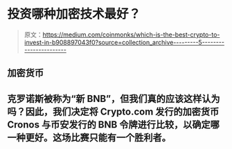 # 投资哪种加密技术最好？

> 原文：<https://medium.com/coinmonks/which-is-the-best-crypto-to-invest-in-b908897043f0?source=collection_archive---------5----------------------->

## 加密货币

## 克罗诺斯被称为“新 BNB”，但我们真的应该这样认为吗？因此，我们决定将 Crypto.com 发行的加密货币 Cronos 与币安发行的 BNB 令牌进行比较，以确定哪一种更好。这场比赛只能有一个胜利者。